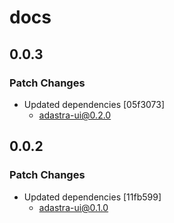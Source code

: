 # docs

## 0.0.3

### Patch Changes

- Updated dependencies [05f3073]
  - adastra-ui@0.2.0

## 0.0.2

### Patch Changes

- Updated dependencies [11fb599]
  - adastra-ui@0.1.0
